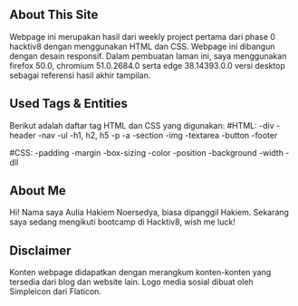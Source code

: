 <h2>About This Site</h2>
Webpage ini merupakan hasil dari weekly project pertama dari phase 0 hacktiv8 dengan menggunakan HTML dan CSS. Webpage ini dibangun dengan desain responsif. Dalam pembuatan laman ini, saya menggunakan firefox 50.0, chromium 51.0.2684.0 serta edge 38.14393.0.0 versi desktop sebagai referensi hasil akhir tampilan. 

<h2>Used Tags &amp; Entities</h2>
Berikut adalah daftar tag HTML dan CSS yang digunakan:
#HTML:
-div
-header
-nav
-ul
-h1, h2, h5
-p
-a
-section
-img
-textarea
-button
-footer

#CSS:
-padding
-margin
-box-sizing
-color
-position
-background
-width
-dll

<h2>About Me</h2>
Hi! Nama saya Aulia Hakiem Noersedya, biasa dipanggil Hakiem. Sekarang saya sedang mengikuti bootcamp di Hacktiv8, wish me luck!

<h2>Disclaimer</h2>
Konten webpage didapatkan dengan merangkum konten-konten yang tersedia dari blog dan website lain. Logo media sosial dibuat oleh Simpleicon dari Flaticon.

